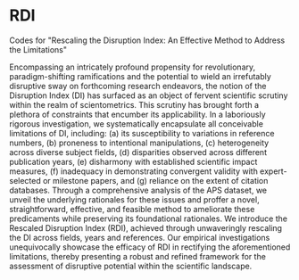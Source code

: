 # RDI
Codes for "Rescaling the Disruption Index: An Effective Method to Address the Limitations"

Encompassing an intricately profound propensity for revolutionary, paradigm-shifting ramifications and the potential to wield an irrefutably disruptive sway on forthcoming research endeavors, the notion of the Disruption Index (DI) has surfaced as an object of fervent scientific scrutiny within the realm of scientometrics. This scrutiny has brought forth a plethora of constraints that encumber its applicability. In a laboriously rigorous investigation, we systematically encapsulate all conceivable limitations of DI, including: (a) its susceptibility to variations in reference numbers, (b) proneness to intentional manipulations, (c) heterogeneity across diverse subject fields, (d) disparities observed across different publication years, (e) disharmony with established scientific impact measures, (f) inadequacy in demonstrating convergent validity with expert-selected or milestone papers, and (g) reliance on the extent of citation databases. Through a comprehensive analysis of the APS dataset, we unveil the underlying rationales for these issues and proffer a novel, straightforward, effective, and feasible method to ameliorate these predicaments while preserving its foundational rationales. We introduce the Rescaled Disruption Index (RDI), achieved through unwaveringly rescaling the DI across fields, years and references. Our empirical investigations unequivocally showcase the efficacy of RDI in rectifying the aforementioned limitations, thereby presenting a robust and refined framework for the assessment of disruptive potential within the scientific landscape.
